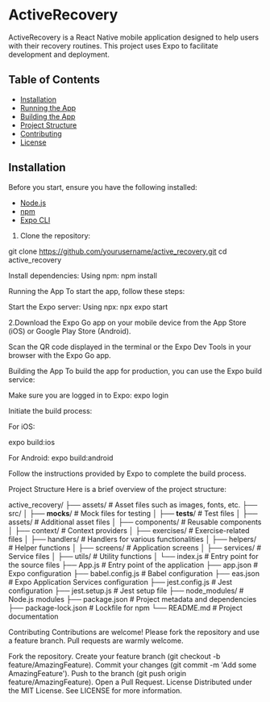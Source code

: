 # ActiveRecovery

ActiveRecovery is a React Native mobile application designed to help users with their recovery routines. This project uses Expo to facilitate development and deployment.

## Table of Contents

- [Installation](#installation)
- [Running the App](#running-the-app)
- [Building the App](#building-the-app)
- [Project Structure](#project-structure)
- [Contributing](#contributing)
- [License](#license)

## Installation

Before you start, ensure you have the following installed:

- [Node.js](https://nodejs.org/)
- [npm](https://www.npmjs.com/)
- [Expo CLI](https://docs.expo.dev/get-started/installation/)

1. Clone the repository:
   
git clone https://github.com/yourusername/active_recovery.git
cd active_recovery

Install dependencies:
Using npm:
npm install

Running the App
To start the app, follow these steps:

Start the Expo server:
Using npx:
npx expo start

2.Download the Expo Go app on your mobile device from the App Store (iOS) or Google Play Store (Android).

Scan the QR code displayed in the terminal or the Expo Dev Tools in your browser with the Expo Go app.

Building the App
To build the app for production, you can use the Expo build service:

Make sure you are logged in to Expo:
expo login

Initiate the build process:

For iOS:

expo build:ios

For Android:
expo build:android

Follow the instructions provided by Expo to complete the build process.

Project Structure
Here is a brief overview of the project structure:

active_recovery/
├── assets/             # Asset files such as images, fonts, etc.
├── src/
│   ├── __mocks__/      # Mock files for testing
│   ├── __tests__/      # Test files
│   ├── assets/         # Additional asset files
│   ├── components/     # Reusable components
│   ├── context/        # Context providers
│   ├── exercises/      # Exercise-related files
│   ├── handlers/       # Handlers for various functionalities
│   ├── helpers/        # Helper functions
│   ├── screens/        # Application screens
│   ├── services/       # Service files
│   ├── utils/          # Utility functions
│   └── index.js        # Entry point for the source files
├── App.js              # Entry point of the application
├── app.json            # Expo configuration
├── babel.config.js     # Babel configuration
├── eas.json            # Expo Application Services configuration
├── jest.config.js      # Jest configuration
├── jest.setup.js       # Jest setup file
├── node_modules/       # Node.js modules
├── package.json        # Project metadata and dependencies
├── package-lock.json   # Lockfile for npm
└── README.md           # Project documentation

Contributing
Contributions are welcome! Please fork the repository and use a feature branch. Pull requests are warmly welcome.

Fork the repository.
Create your feature branch (git checkout -b feature/AmazingFeature).
Commit your changes (git commit -m 'Add some AmazingFeature').
Push to the branch (git push origin feature/AmazingFeature).
Open a Pull Request.
License
Distributed under the MIT License. See LICENSE for more information.
